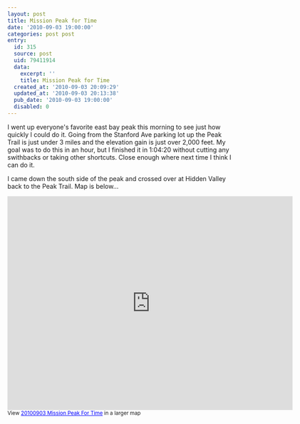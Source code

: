 ```yaml
---
layout: post
title: Mission Peak for Time
date: '2010-09-03 19:00:00'
categories: post post
entry:
  id: 315
  source: post
  uid: 79411914
  data:
    excerpt: ''
    title: Mission Peak for Time
  created_at: '2010-09-03 20:09:29'
  updated_at: '2010-09-03 20:13:38'
  pub_date: '2010-09-03 19:00:00'
  disabled: 0
---
```

I went up everyone's favorite east bay peak this morning to see just how quickly I could do it.  Going from the Stanford Ave parking lot up the Peak Trail is just under 3 miles and the elevation gain is just over 2,000 feet.  My goal was to do this in an hour, but I finished it in 1:04:20 without cutting any swithbacks or taking other shortcuts.  Close enough where next time I think I can do it.

I came down the south side of the peak and crossed over at Hidden Valley back to the Peak Trail.  Map is below...

<iframe width="640" height="480" frameborder="0" scrolling="no" marginheight="0" marginwidth="0" src="http://maps.google.com/maps/ms?ie=UTF8&hl=en&t=p&msa=0&msid=101677505428675869574.00048f607530f228286ad&ll=37.50959,-121.890607&spn=0.01634,0.027423&z=15&output=embed"></iframe><br /><small>View <a href="http://maps.google.com/maps/ms?ie=UTF8&hl=en&t=p&msa=0&msid=101677505428675869574.00048f607530f228286ad&ll=37.50959,-121.890607&spn=0.01634,0.027423&z=15&source=embed" style="color:#0000FF;text-align:left">20100903 Mission Peak For Time</a> in a larger map</small>
